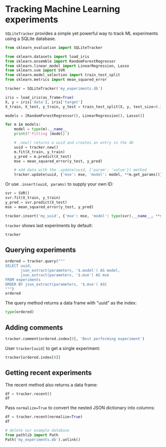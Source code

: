 # Tracking Machine Learning experiments

`SQLiteTracker` provides a simple yet powerful way to track ML experiments using a SQLite database.

```python
from sklearn_evaluation import SQLiteTracker

from sklearn.datasets import load_iris
from sklearn.ensemble import RandomForestRegressor
from sklearn.linear_model import LinearRegression, Lasso
from sklearn.svm import SVR
from sklearn.model_selection import train_test_split
from sklearn.metrics import mean_squared_error
```

```python tags=["parameters"]
tracker = SQLiteTracker('my_experiments.db')
```

```python
iris = load_iris(as_frame=True)
X, y = iris['data'], iris['target']
X_train, X_test, y_train, y_test = train_test_split(X, y, test_size=0.33, random_state=42)

models = [RandomForestRegressor(), LinearRegression(), Lasso()]
```

```python
for m in models:
    model = type(m).__name__
    print(f'Fitting {model}')

    # .new() returns a uuid and creates an entry in the db
    uuid = tracker.new()
    m.fit(X_train, y_train)
    y_pred = m.predict(X_test)
    mse = mean_squared_error(y_test, y_pred)

    # add data with the .update(uuid, {'param': 'value'}) method
    tracker.update(uuid, {'mse': mse, 'model': model, **m.get_params()})
```

Or use `.insert(uuid, params)` to supply your own ID:

```python
svr = SVR()
svr.fit(X_train, y_train)
y_pred = svr.predict(X_test)
mse = mean_squared_error(y_test, y_pred)

tracker.insert('my_uuid', {'mse': mse, 'model': type(svr).__name__, **svr.get_params()})
```

`tracker` shows last experiments by default:

```python
tracker
```

## Querying experiments

```python
ordered = tracker.query("""
SELECT uuid,
       json_extract(parameters, '$.model') AS model,
       json_extract(parameters, '$.mse') AS mse
FROM experiments
ORDER BY json_extract(parameters, '$.mse') ASC
""")
ordered
```

The query method returns a data frame with "uuid" as the index:

```python
type(ordered)
```

## Adding comments


```python
tracker.comment(ordered.index[0], 'Best performing experiment')
```

User `tracker[uuid]` to get a single experiment:

```python
tracker[ordered.index[0]]
```

## Getting recent experiments

The recent method also returns a data frame:

```python
df = tracker.recent()
df
```

Pass `normalize=True` to convert the nested JSON dictionary into columns:

```python
df = tracker.recent(normalize=True)
df
```

```python
# delete our example database
from pathlib import Path
Path('my_experiments.db').unlink()
```
